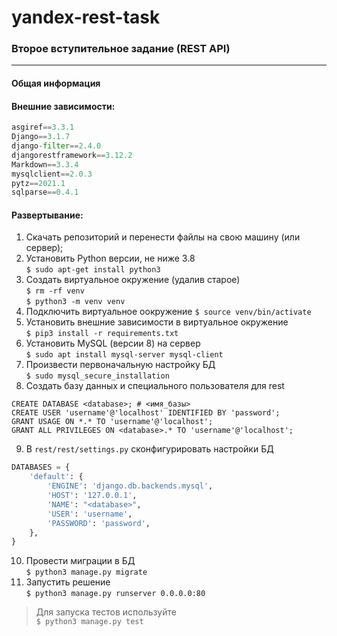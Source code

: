 # yandex-rest-task
### Второе вступительное задание (REST API)
***
#### Общая информация

#### Внешние зависимости: 
```python
asgiref==3.3.1
Django==3.1.7
django-filter==2.4.0
djangorestframework==3.12.2
Markdown==3.3.4
mysqlclient==2.0.3
pytz==2021.1
sqlparse==0.4.1
```
#### Развертывание:
1. Скачать репозиторий и перенести файлы на свою машину (или сервер);
2. Установить Python версии, не ниже 3.8  
``$ sudo apt-get install python3``
3. Создать виртуальное окружение (удалив старое)  
``$ rm -rf venv``  
``$ python3 -m venv venv`` 
4. Подключить виртуальное оокружение
``$ source venv/bin/activate``   
5. Установить внешние зависимости в виртуальное окружение  
``$ pip3 install -r requirements.txt``
6. Установить MySQL (версии 8) на сервер  
``$ sudo apt install mysql-server mysql-client``
7. Произвести первоначальную настройку БД  
``$ sudo mysql_secure_installation``  
8. Создать базу данных и специального пользователя для rest  
```mysql
CREATE DATABASE <database>; # <имя_базы>
CREATE USER 'username'@'localhost' IDENTIFIED BY 'password';
GRANT USAGE ON *.* TO 'username'@'localhost';
GRANT ALL PRIVILEGES ON <database>.* TO 'username'@'localhost';
```
9. В `rest/rest/settings.py` сконфигурировать настройки БД
```python
DATABASES = {
    'default': {
        'ENGINE': 'django.db.backends.mysql',
        'HOST': '127.0.0.1',
        'NAME': "<database>",
        'USER': 'username',
        'PASSWORD': 'password',
    },
}
```
10. Провести миграции в БД  
``$ python3 manage.py migrate``
11. Запустить решение  
``$ python3 manage.py runserver 0.0.0.0:80``
>Для запуска тестов используйте    
``$ python3 manage.py test``





